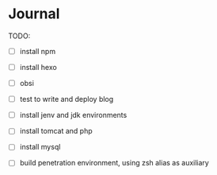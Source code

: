 
# Journal
TODO:
- [ ] install npm
- [ ] install hexo 
- [ ] obsi
- [ ] test to write and deploy blog
- [ ] install jenv and jdk environments
- [ ] install tomcat and php
- [ ] install mysql


- [ ] build penetration environment, using zsh alias as auxiliary